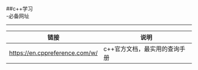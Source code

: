 ##c++学习  
-必备网址  
***
| 链接     | 说明 |
| ----------- | ----------- |
|<https://en.cppreference.com/w/>|c++官方文档，最实用的查询手册|
